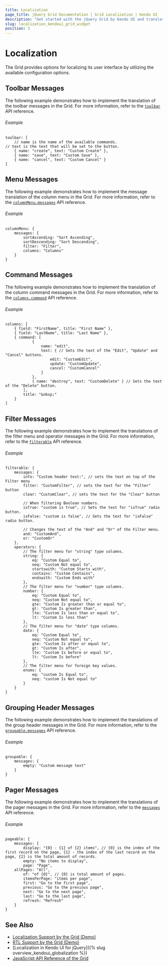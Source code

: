 ```yaml
---
title: Localization
page_title: jQuery Grid Documentation | Grid Localization | Kendo UI
description: "Get started with the jQuery Grid by Kendo UI and translate its toolbar, menu, command, filter, header, and pager text messages for different culture locales."
slug: localization_kendoui_grid_widget
position: 3
---
```


# Localization

The Grid provides options for localizing its user interface by utilizing the available configuration options.

## Toolbar Messages

The following example demonstrates how to implement the translation of the toolbar messages in the Grid. For more information, refer to the [`toolbar`](/api/javascript/ui/grid/configuration/toolbar) API reference.

###### Example

    toolbar: [
		// name is the name of the available commands.
    // text is the text that will be set to the button.
		{ name: "create", text: "Custom Create" },
		{ name: "save", text: "Custom Save" },
		{ name: "cancel", text: "Custom Cancel" }
	]


## Menu Messages

The following example demonstrates how to implement the message translation of the column menu in the Grid. For more information, refer to the [`columnMenu.messages`](/api/javascript/ui/grid/configuration/columnmenu.messages) API reference.  

###### Example

    columnMenu: {
        messages: {
            sortAscending: "Sort Ascending",
            sortDescending: "Sort Descending",
            filter: "Filter",
            columns: "Columns"
        }
    }

## Command Messages

The following example demonstrates how to implement the translation of the column command messages in the Grid. For more information, refer to the [`columns.command`](/api/javascript/ui/grid/configuration/columns.command) API reference.  

###### Example

    columns: [
        { field: "FirstName", title: "First Name" },
        { field: "LastName", title: "Last Name" },
        { command: [
                {
                    name: "edit",
                    text: { // Sets the text of the "Edit", "Update" and "Cancel" buttons.
                        edit: "CustomEdit",
                        update: "CustomUpdate",
                        cancel: "CustomCancel"
                    }
                },
                { name: "destroy", text: "CustomDelete" } // Sets the text of the "Delete" button.
            ],
            title: "&nbsp;"
        }
    ]

## Filter Messages

The following example demonstrates how to implement the translations of the filter menu and operator messages in the Grid. For more information, refer to the [`filterable`](/api/javascript/ui/grid/configuration/filterable.messages) API reference.  

###### Example

	filterable: {
		messages: {
			info: "Custom header text:", // sets the text on top of the Filter menu
			filter: "CustomFilter", // sets the text for the "Filter" button
			clear: "CustomClear", // sets the text for the "Clear" button

			// When filtering Boolean numbers.
			isTrue: "custom is true", // Sets the text for "isTrue" radio button.
			isFalse: "custom is false", // Sets the text for "isFalse" radio button.

			// Changes the text of the "And" and "Or" of the Filter menu.
			and: "CustomAnd",
			or: "CustomOr"
		},
		operators: {
			// The filter menu for "string" type columns.
			string: {
				eq: "Custom Equal to",
				neq: "Custom Not equal to",
				startswith: "Custom Starts with",
				contains: "Custom Contains",
				endswith: "Custom Ends with"
			},
			// The filter menu for "number" type columns.
			number: {
				eq: "Custom Equal to",
				neq: "Custom Not equal to",
				gte: "Custom Is greater than or equal to",
				gt: "Custom Is greater than",
				lte: "Custom Is less than or equal to",
				lt: "Custom Is less than"
			},
			// The filter menu for "date" type columns.
			date: {
				eq: "Custom Equal to",
				neq: "Custom Not equal to",
				gte: "Custom Is after or equal to",
				gt: "Custom Is after",
				lte: "Custom Is before or equal to",
				lt: "Custom Is before"
			},
            // The filter menu for foreign key values.
            enums: {
                eq: "custom Is Equal to",
                neq: "custom Is Not equal to"
            }
		}
	}

## Grouping Header Messages

The following example demonstrates how to implement the translations of the group header messages in the Grid. For more information, refer to the [`groupable.messages`](/api/javascript/ui/grid/configuration/columnmenu.messages) API reference.

###### Example

    groupable: {
        messages: {
            empty: "Custom message text"
        }
    }

## Pager Messages

The following example demonstrates how to implement the translations of the pager messages in the Grid. For more information, refer to the [`messages`](/api/javascript/ui/pager#messages-object) API reference.

###### Example

    pageable: {
        messages: {
            display: "{0} - {1} of {2} items", // {0} is the index of the first record on the page, {1} - the index of the last record on the page, {2} is the total amount of records.
            empty: "No items to display",
            page: "Page",
	    allPages: "All",
            of: "of {0}", // {0} is total amount of pages.
            itemsPerPage: "items per page",
            first: "Go to the first page",
            previous: "Go to the previous page",
            next: "Go to the next page",
            last: "Go to the last page",
            refresh: "Refresh"
        }
    }

## See Also

* [Localization Support by the Grid (Demo)](https://demos.telerik.com/kendo-ui/grid/localization)
* [RTL Support by the Grid (Demo)](https://demos.telerik.com/kendo-ui/grid/right-to-left-support)
* [Localization in Kendo UI for jQuery]({% slug overview_kendoui_globalization %})
* [JavaScript API Reference of the Grid](/api/javascript/ui/grid)
